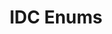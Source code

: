 ---
title: IDC Enums
position: 1.4
type: ""
description: IDCCmdsEnum and IDCVarsEnum

content_markdown: |-
  The IDC can generate two enums, 'IDCCmdsEnum', which contains the names of all your IDC cmds,
  and 'IDCVarsEnum', which contains the names of IDC variables and their classes.

  They are not strictly required, but can be used by other methods. One example is that the
  'RunCmdFromString' method uses the IDCCmdsEnum.

  When you add/remove an IDC cmd/var you need to regenerate the enums. You can do this by
  simply clicking on the 'Update IDC Enums' in the IDC Prefab.
  {: .warning }

---